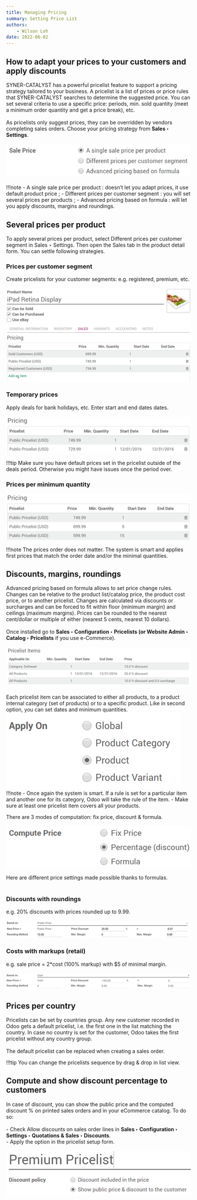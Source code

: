 ```yaml
---
title: Managing Pricing
summary: Setting Price List
authors:
    - Wilson Loh
date: 2022-06-02
---
```


## How to adapt your prices to your customers and apply discounts

SYNER-CATALYST has a powerful pricelist feature to support a pricing strategy tailored to your business. A pricelist is a list of prices or price rules that SYNER-CATALYST searches to determine the suggested price. You can set several criteria to use a specific price: periods, min. sold quantity (meet a minimum order quantity and get a price break), etc.
<br /><br />
As pricelists only suggest prices, they can be overridden by vendors completing sales orders. Choose your pricing strategy from **Sales ‣ Settings**.
<br /><br />
![](2022-06-02-16-23-07.png)
<br /><br />
!!!note
    - A single sale price per product : doesn’t let you adapt prices, it use default product price ;
    - Different prices per customer segment : you will set several prices per products ;
    - Advanced pricing based on formula : will let you apply discounts, margins and roundings.

## Several prices per product
To apply several prices per product, select Different prices per customer segment in Sales ‣ Settings. Then open the Sales tab in the product detail form. You can settle following strategies.

### Prices per customer segment
Create pricelists for your customer segments: e.g. registered, premium, etc.
<br /><br />
![](2022-06-02-16-25-47.png)

### Temporary prices
Apply deals for bank holidays, etc. Enter start and end dates dates.
<br /><br />
![](2022-06-02-16-27-10.png)

!!!tip
    Make sure you have default prices set in the pricelist outside of the deals period. Otherwise you might have issues once the period over.

### Prices per minimum quantity

![](2022-06-02-16-29-24.png)

!!!note
    The prices order does not matter. The system is smart and applies first prices that match the order date and/or the minimal quantities.

## Discounts, margins, roundings
Advanced pricing based on formula allows to set price change rules. Changes can be relative to the product list/catalog price, the product cost price, or to another pricelist. Changes are calculated via discounts or surcharges and can be forced to fit within floor (minimum margin) and ceilings (maximum margins). Prices can be rounded to the nearest cent/dollar or multiple of either (nearest 5 cents, nearest 10 dollars).
<br /><br />
Once installed go to **Sales ‣ Configuration ‣ Pricelists (or Website Admin ‣ Catalog ‣ Pricelists** if you use e-Commerce).
<br /><br />
![](2022-06-02-16-31-29.png)
<br /><br />
Each pricelist item can be associated to either all products, to a product internal category (set of products) or to a specific product. Like in second option, you can set dates and minimum quantities.
![](2022-06-02-16-32-42.png)
!!!note
    - Once again the system is smart. If a rule is set for a particular item and another one for its category, Odoo will take the rule of the item.
    - Make sure at least one pricelist item covers all your products.
  
There are 3 modes of computation: fix price, discount & formula.
<br /><br />
![](2022-06-02-16-34-05.png)
<br /><br />
Here are different price settings made possible thanks to formulas.
<br /><br />
### Discounts with roundings
e.g. 20% discounts with prices rounded up to 9.99.
<br /><br />
![](2022-06-02-16-35-22.png)
### Costs with markups (retail)
e.g. sale price = 2*cost (100% markup) with $5 of minimal margin.
<br /><br />
![](2022-06-02-16-36-01.png)

## Prices per country

Pricelists can be set by countries group. Any new customer recorded in Odoo gets a default pricelist, i.e. the first one in the list matching the country. In case no country is set for the customer, Odoo takes the first pricelist without any country group.
<br /><br />
The default pricelist can be replaced when creating a sales order.

!!!tip
    You can change the pricelists sequence by drag & drop in list view.

## Compute and show discount percentage to customers

In case of discount, you can show the public price and the computed discount % on printed sales orders and in your eCommerce catalog. To do so:
<br /><br />
    - Check Allow discounts on sales order lines in **Sales ‣ Configuration ‣ Settings ‣ Quotations & Sales ‣ Discounts**. <br />
    - Apply the option in the pricelist setup form.
<br /><br />
![](2022-06-02-16-46-27.png)
